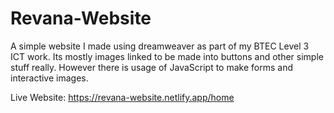 
# Revana-Website

A simple website I made using dreamweaver as part of my BTEC Level 3 ICT work. Its mostly images linked to be made into buttons and other simple stuff really. However there is usage of JavaScript to make forms and interactive images.

Live Website: https://revana-website.netlify.app/home
